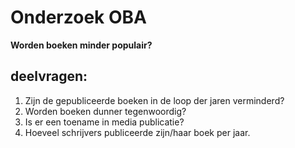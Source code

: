 # Onderzoek OBA
**Worden boeken minder populair?**

## deelvragen:
1. Zijn de gepubliceerde boeken in de loop der jaren verminderd?
2. Worden boeken dunner tegenwoordig?
3. Is er een toename in media publicatie?
4. Hoeveel schrijvers publiceerde zijn/haar boek per jaar.
